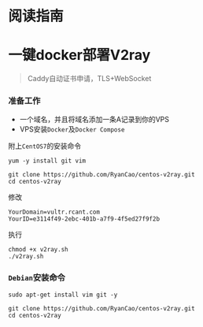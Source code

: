 # 阅读指南

# 一键docker部署V2ray
> Caddy自动证书申请，TLS+WebSocket

### 准备工作
+ 一个域名，并且将域名添加一条A记录到你的VPS
+ VPS安装`Docker`及`Docker Compose`

附上`CentOS7`的安装命令
```
yum -y install git vim
```

```
git clone https://github.com/RyanCao/centos-v2ray.git
cd centos-v2ray
```

修改
```
YourDomain=vultr.rcant.com
YourID=e3114f49-2ebc-401b-a7f9-4f5ed27f9f2b
```

执行
```
chmod +x v2ray.sh
./v2ray.sh 
```

### `Debian`安装命令

```
sudo apt-get install vim git -y 
```

```
git clone https://github.com/RyanCao/centos-v2ray.git
cd centos-v2ray
```